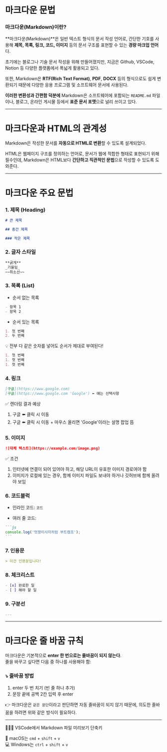 # 마크다운 문법

### 마크다운(Markdown)이란?

**마크다운(Markdown)**은 일반 텍스트 형식의 문서 작성 언어로,
간단한 기호를 사용해 **제목, 목록, 링크, 코드, 이미지** 등의 문서 구조를 표현할 수 있는 **경량 마크업 언어**다.

초기에는 블로그나 기술 문서 작성을 위해 만들어졌지만,
지금은 Github, VSCode, Notion 등 다양한 플랫폼에서 폭넓게 활용되고 있다.

또한, Markdown은 **RTF(Rich Text Format)**, **PDF**, **DOCX** 등의 형식으로도 쉽게 변환되기 때문에
다양한 응용 프로그램 및 소프트웨어 문서에 사용된다.

**이러한 변환성과 간편함 덕분에** Markdown은
소프트웨어에 포함되는 `README.md` 파일이나,
블로그, 온라인 게시물 등에서 **표준 문서 포맷**으로 널리 쓰이고 있다.

---

# 마크다운과 HTML의 관계성

Markdown은 작성한 문서를 **자동으로 HTML로 변환**할 수 있도록 설계되었다.

HTML은 웹페이지 구조를 정의하는 언어로, 문서가 웹에 적합한 형태로 표현되기 위해 필수인데, Markdown은 HTML보다 **간단하고 직관적인 문법**으로 작성할 수 있도록 도와준다.

---

# 마크다운 주요 문법

### 1. 제목 (Heading)

```markdown
# 큰 제목

## 중간 제목

### 작은 제목
```

### 2. 글자 스타일

```markdown
**굵게**
_기울임_
~~취소선~~
```

### 3. 목록 (List)

- 순서 없는 목록

```markdown
- 항목 1
- 항목 2
```

- 순서 있는 목록

```markdown
1. 첫 번째
2. 두 번째
```

💡 전부 다 같은 숫자를 넣어도 순서가 제대로 부여된다!

```markdown
1. 첫 번째
1. 첫 번째
1. 첫 번째
```

### 4. 링크

```markdown
[구글](https://www.google.com)
[구글](https://www.google.com 'Google') ⬅️ 얘는 선택사항
```

✅ 렌더링 결과 예상

1. 구글 ⬅️ 클릭 시 이동
2. 구글 ⬅️ 클릭 시 이동 + 마우스 올리면 'Google'이라는 설명 팝업 뜸

### 5. 이미지

```markdown
![대체 텍스트](https://example.com/image.png)
```

✅ 조건

1. 인터넷에 연결이 되어 있어야 하고, 해당 URL이 유효한 이미지 경로여야 함
2. 이미지가 로컬에 있는 경우, 함께 이미지 파일도 보내야 하거나 깃허브에 함께 올려야 보임

### 6. 코드블럭

- 인라인 코드: `코드`

- 여러 줄 코드:

````markdown
```js
console.log('멋쟁이사자처럼 부트캠프');
```
````

### 7. 인용문

```markdown
> 이건 인용문입니다!
```

### 8. 체크리스트

```markdown
- [x] 완료한 일
- [ ] 해야 할 일
```

### 9. 구분선

```markdown
---
```

---

# 마크다운 줄 바꿈 규칙

마크다운은 기본적으로 **enter 한 번으로는 줄바꿈이 되지 않는다**.  
줄을 바꾸고 싶다면 다음 중 하나를 사용해야 함:

### ⤵️ 줄바꿈 방법

1. enter 두 번 치기 (빈 줄 하나 추가)
2. 문장 끝에 공백 2칸 입력 후 enter

👉 마크다운은 `같은 문단`이라고 판단하면 자동 줄바꿈이 되지 않기 때문에, 의도한 줄바꿈을 하려면 위와 같은 방식이 필요하다.

---

💁🏻‍♀️ VSCode에서 Markdown 파일 미리보기 단축키

🍎 macOS는 `cmd` + `shift` + `v`  
💻 Windows는 `ctrl` + `shift` + `v`
